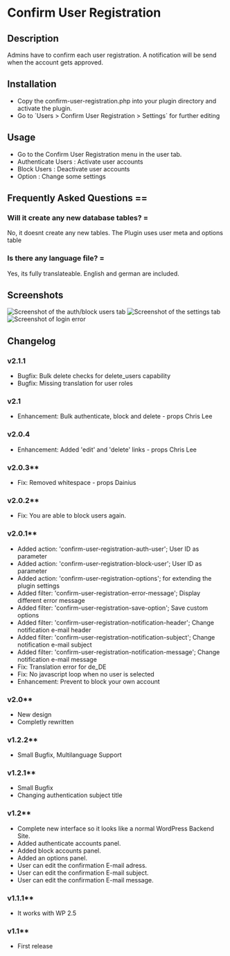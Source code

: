 # Confirm User Registration

## Description

Admins have to confirm each user registration.
A notification will be send when the account gets approved.

## Installation

* Copy the confirm-user-registration.php into your plugin directory and activate the plugin.
* Go to ´Users > Confirm User Registration > Settings´ for further editing

## Usage

* Go to the Confirm User Registration menu in the user tab.
* Authenticate Users : Activate user accounts
* Block Users : Deactivate user accounts
* Option : Change some settings

## Frequently Asked Questions ==

### Will it create any new database tables? =

No, it doesnt create any new tables. The Plugin uses user meta and options table

### Is there any language file? =

Yes, its fully translateable.
English and german are included.

## Screenshots

![Screenshot of the auth/block users tab](https://raw.github.com/Horttcore/confirm-user-registration/master/screenshot-1.jpg)
![Screenshot of the settings tab](https://raw.github.com/Horttcore/confirm-user-registration/master/screenshot-2.jpg)
![Screenshot of login error](https://raw.github.com/Horttcore/confirm-user-registration/master/screenshot-3.jpg)

## Changelog

### v2.1.1

* Bugfix: Bulk delete checks for delete_users capability
* Bugfix: Missing translation for user roles

### v2.1

* Enhancement: Bulk authenticate, block and delete - props Chris Lee

### v2.0.4

* Enhancement: Added 'edit' and 'delete' links - props Chris Lee

### v2.0.3**

* Fix: Removed whitespace - props Dainius

### v2.0.2**

* Fix: You are able to block users again.

### v2.0.1**

* Added action: 'confirm-user-registration-auth-user'; User ID as parameter
* Added action: 'confirm-user-registration-block-user'; User ID as parameter
* Added action: 'confirm-user-registration-options'; for extending the plugin settings
* Added filter: 'confirm-user-registration-error-message'; Display different error message
* Added filter: 'confirm-user-registration-save-option'; Save custom options
* Added filter: 'confirm-user-registration-notification-header'; Change notification e-mail header
* Added filter: 'confirm-user-registration-notification-subject'; Change notification e-mail subject
* Added filter: 'confirm-user-registration-notification-message'; Change notification e-mail message
* Fix: Translation error for de_DE
* Fix: No javascript loop when no user is selected
* Enhancement: Prevent to block your own account

### v2.0**

* New design
* Completly rewritten

### v1.2.2**

* Small Bugfix, Multilanguage Support

### v1.2.1**

* Small Bugfix
* Changing authentication subject title

### v1.2**

* Complete new interface so it looks like a normal WordPress Backend Site.
* Added authenticate accounts panel.
* Added block accounts panel.
* Added an options panel.
* User can edit the confirmation E-mail adress.
* User can edit the confirmation E-mail subject.
* User can edit the confirmation E-mail message.

### v1.1.1**

* It works with WP 2.5

### v1.1**

* First release
